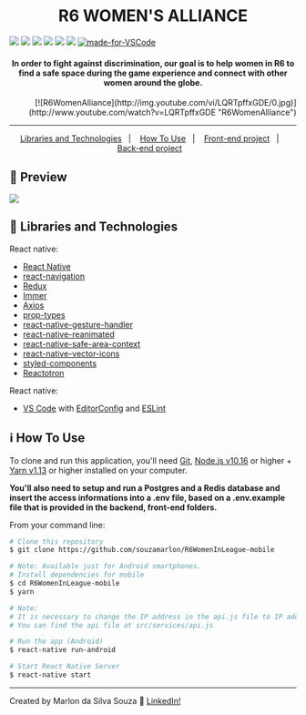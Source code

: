 <h1 align="center">
    R6 WOMEN'S ALLIANCE
</h1>

![](https://img.shields.io/github/package-json/v/souzamarlon/R6WomenInLeague-mobile.svg)
![](https://img.shields.io/github/last-commit/souzamarlon/R6WomenInLeague-mobile?color=red)
![](https://img.shields.io/github/languages/top/souzamarlon/R6WomenInLeague-mobile.svg?color=yellow)
![](https://img.shields.io/github/languages/count/souzamarlon/R6WomenInLeague-mobile.svg?color=lightgrey)
![](https://img.shields.io/github/languages/code-size/souzamarlon/R6WomenInLeague-mobile.svg)
![](https://img.shields.io/github/repo-size/souzamarlon/R6WomenInLeague-mobile.svg?color=blueviolet)
[![made-for-VSCode](https://img.shields.io/badge/Made%20for-VSCode-1f425f.svg)](https://code.visualstudio.com/)

<h4 align="center">
In order to fight against discrimination, our goal is to help women in R6 to find a safe space during the game experience and connect with other women around the globe.
</h4>

<div style="text-align: right">
[![R6WomenAlliance](http://img.youtube.com/vi/LQRTpffxGDE/0.jpg)](http://www.youtube.com/watch?v=LQRTpffxGDE "R6WomenAlliance")
</div>



<hr>
<p align="center">
  <a href="#rocket-Libraries and Technologies">Libraries and Technologies</a>&nbsp;&nbsp;&nbsp;|&nbsp;&nbsp;&nbsp;
  <a href="#information_source-how-to-use">How To Use</a>&nbsp;&nbsp;&nbsp|&nbsp;&nbsp;&nbsp;
  <a href="https://github.com/souzamarlon/R6WomenInLeague-frontend">Front-end project</a>&nbsp;&nbsp;&nbsp|&nbsp;&nbsp;&nbsp;
  <a href="https://github.com/souzamarlon/R6WomenInLeague-backend">Back-end project</a>&nbsp;&nbsp;&nbsp;
</p>

## 🚀 Preview<a name = "preview"></a>

<a href="http://www.youtube.com/watch?v=LQRTpffxGDE" target="_blank" align="center">
  <img src="http://img.youtube.com/vi/LQRTpffxGDE/0.jpg">
</a>

## :rocket: Libraries and Technologies

React native:
- [React Native](https://facebook.github.io/react-native/)
- [react-navigation](https://reactnavigation.org/)
- [Redux](https://redux.js.org/)
- [Immer](https://github.com/immerjs/immer)
- [Axios](https://github.com/axios/axios)
- [prop-types](https://github.com/facebook/prop-types)
- [react-native-gesture-handler](https://github.com/software-mansion/react-native-gesture-handler)
- [react-native-reanimated](https://github.com/software-mansion/react-native-reanimated)
- [react-native-safe-area-context](https://github.com/th3rdwave/react-native-safe-area-context)
- [react-native-vector-icons](https://github.com/oblador/react-native-vector-icons)
- [styled-components](https://github.com/styled-components/styled-components)
- [Reactotron](https://infinite.red/reactotron)


React native:
- [VS Code][vc] with [EditorConfig][vceditconfig] and [ESLint][vceslint]

## :information_source: How To Use

To clone and run this application, you'll need [Git](https://git-scm.com), [Node.js v10.16][nodejs] or higher + [Yarn v1.13][yarn] or higher installed on your computer.

<b>You'll also need to setup and run a Postgres and a Redis database and insert the access informations into a .env file, based on a .env.example file that is provided in the backend, front-end folders.</b>

From your command line:

```bash
# Clone this repository
$ git clone https://github.com/souzamarlon/R6WomenInLeague-mobile

# Note: Available just for Android smartphones.
# Install dependencies for mobile
$ cd R6WomenInLeague-mobile
$ yarn

# Note:
# It is necessary to change the IP address in the api.js file to IP address where the back end is installed.
# You can find the api file at src/services/api.js

# Run the app (Android)
$ react-native run-android

# Start React Native Server
$ react-native start

```
---
Created by Marlon da Silva Souza :wave: [LinkedIn!](https://www.linkedin.com/in/marlonssouza/)

[nodejs]: https://nodejs.org/
[yarn]: https://yarnpkg.com/
[vc]: https://code.visualstudio.com/
[vceditconfig]: https://marketplace.visualstudio.com/items?itemName=EditorConfig.EditorConfig
[vceslint]: https://marketplace.visualstudio.com/items?itemName=dbaeumer.vscode-eslint

